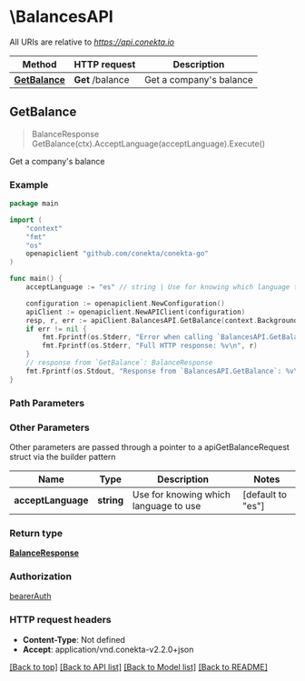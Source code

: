 # \BalancesAPI

All URIs are relative to *https://api.conekta.io*

Method | HTTP request | Description
------------- | ------------- | -------------
[**GetBalance**](BalancesAPI.md#GetBalance) | **Get** /balance | Get a company&#39;s balance



## GetBalance

> BalanceResponse GetBalance(ctx).AcceptLanguage(acceptLanguage).Execute()

Get a company's balance



### Example

```go
package main

import (
	"context"
	"fmt"
	"os"
	openapiclient "github.com/conekta/conekta-go"
)

func main() {
	acceptLanguage := "es" // string | Use for knowing which language to use (optional) (default to "es")

	configuration := openapiclient.NewConfiguration()
	apiClient := openapiclient.NewAPIClient(configuration)
	resp, r, err := apiClient.BalancesAPI.GetBalance(context.Background()).AcceptLanguage(acceptLanguage).Execute()
	if err != nil {
		fmt.Fprintf(os.Stderr, "Error when calling `BalancesAPI.GetBalance``: %v\n", err)
		fmt.Fprintf(os.Stderr, "Full HTTP response: %v\n", r)
	}
	// response from `GetBalance`: BalanceResponse
	fmt.Fprintf(os.Stdout, "Response from `BalancesAPI.GetBalance`: %v\n", resp)
}
```

### Path Parameters



### Other Parameters

Other parameters are passed through a pointer to a apiGetBalanceRequest struct via the builder pattern


Name | Type | Description  | Notes
------------- | ------------- | ------------- | -------------
 **acceptLanguage** | **string** | Use for knowing which language to use | [default to &quot;es&quot;]

### Return type

[**BalanceResponse**](BalanceResponse.md)

### Authorization

[bearerAuth](../README.md#bearerAuth)

### HTTP request headers

- **Content-Type**: Not defined
- **Accept**: application/vnd.conekta-v2.2.0+json

[[Back to top]](#) [[Back to API list]](../README.md#documentation-for-api-endpoints)
[[Back to Model list]](../README.md#documentation-for-models)
[[Back to README]](../README.md)

